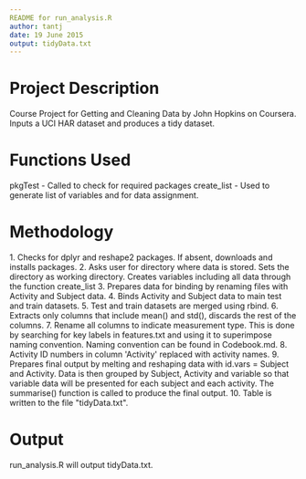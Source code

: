 ```yaml
--- 
README for run_analysis.R 
author: tantj 
date: 19 June 2015 
output: tidyData.txt 
---
```


<h1>Project Description</h4>  
Course Project for Getting and Cleaning Data by John Hopkins on Coursera. Inputs
a UCI HAR dataset and produces a tidy dataset.  

<h1>Functions Used</h1>  
pkgTest - Called to check for required packages  
create_list - Used to generate list of variables and for data assignment.  

<h1>Methodology</h1>  
1. Checks for dplyr and reshape2 packages. If absent, downloads and installs packages.  
2. Asks user for directory where data is stored. Sets the directory as working directory. Creates variables including all data through the function create_list  
3. Prepares data for binding by renaming files with Activity and Subject data.  
4. Binds Activity and Subject data to main test and train datasets.  
5. Test and train datasets are merged using rbind.  
6. Extracts only columns that include mean() and std(), discards the rest of the columns.  
7. Rename all columns to indicate measurement type. This is done by searching for key labels in features.txt and using it to superimpose naming convention. Naming convention can be found in Codebook.md.  
8. Activity ID numbers in column 'Activity' replaced with activity names.   
9. Prepares final output by melting and reshaping data with id.vars = Subject and Activity. Data is then grouped by Subject, Activity and variable so that variable data will be presented for each subject and each activity. The summarise() function is called to produce the final output.  
10. Table is written to the file "tidyData.txt".   

<h1>Output</h1>  
run_analysis.R will output tidyData.txt.
